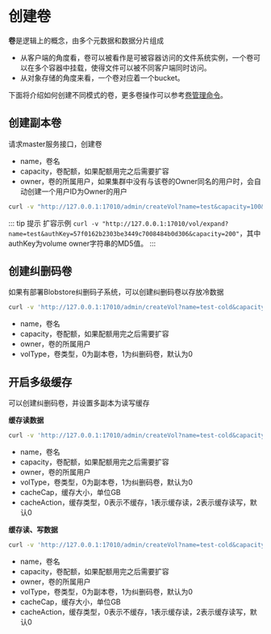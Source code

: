 # 创建卷

**卷**是逻辑上的概念，由多个元数据和数据分片组成
- 从客户端的角度看，卷可以被看作是可被容器访问的文件系统实例，一个卷可以在多个容器中挂载，使得文件可以被不同客户端同时访问。
- 从对象存储的角度来看，一个卷对应着一个bucket。

下面将介绍如何创建不同模式的卷，更多卷操作可以参考[卷管理命令](../maintenance/admin-api/master/volume.md)。

## 创建副本卷

请求master服务接口，创建卷

- name，卷名
- capacity，卷配额，如果配额用完之后需要扩容
- owner，卷的所属用户，如果集群中没有与该卷的Owner同名的用户时，会自动创建一个用户ID为Owner的用户

``` bash
curl -v "http://127.0.0.1:17010/admin/createVol?name=test&capacity=100&owner=cfs"
```

::: tip 提示
扩容示例 `curl -v "http://127.0.0.1:17010/vol/expand?name=test&authKey=57f0162b2303be3449c7008484b0d306&capacity=200"`，其中authKey为volume owner字符串的MD5值。
:::

## 创建纠删码卷

如果有部署Blobstore纠删码子系统，可以创建纠删码卷以存放冷数据

```bash
curl -v 'http://127.0.0.1:17010/admin/createVol?name=test-cold&capacity=100&owner=cfs&volType=1'
```

- name，卷名
- capacity，卷配额，如果配额用完之后需要扩容
- owner，卷的所属用户
- volType，卷类型，0为副本卷，1为纠删码卷，默认为0

## 开启多级缓存

可以创建纠删码卷，并设置多副本为读写缓存

**缓存读数据**
```bash
curl -v 'http://127.0.0.1:17010/admin/createVol?name=test-cold&capacity=100&owner=cfs&volType=1&cacheCap=10&cacheAction=1'
```

- name，卷名
- capacity，卷配额，如果配额用完之后需要扩容
- owner，卷的所属用户
- volType，卷类型，0为副本卷，1为纠删码卷，默认为0
- cacheCap，缓存大小，单位GB
- cacheAction，缓存类型，0表示不缓存，1表示缓存读，2表示缓存读写，默认0

**缓存读、写数据**

```bash
curl -v 'http://127.0.0.1:17010/admin/createVol?name=test-cold&capacity=100&owner=cfs&volType=1&cacheCap=10&cacheAction=2'
```

- name，卷名
- capacity，卷配额，如果配额用完之后需要扩容
- owner，卷的所属用户
- volType，卷类型，0为副本卷，1为纠删码卷，默认为0
- cacheCap，缓存大小，单位GB
- cacheAction，缓存类型，0表示不缓存，1表示缓存读，2表示缓存读写，默认0